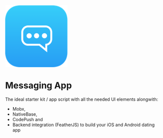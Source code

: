 <img height="200" width="200" src="./assets/logoIcon.png" alt="" />

# Messaging App

The ideal starter kit / app script with all the needed UI elements alongwith:

* Mobx,
* NativeBase,
* CodePush and
* Backend integration \(FeatherJS\) to build your iOS and Android dating app



